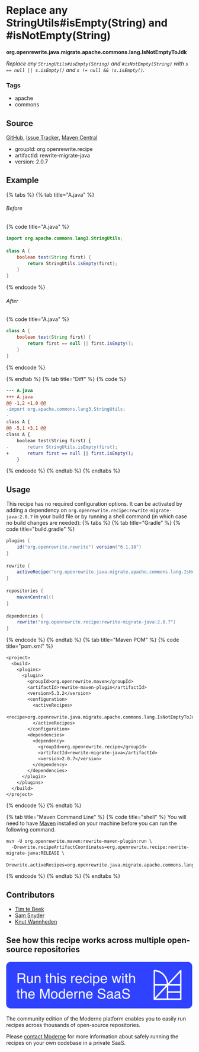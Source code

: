 # Replace any StringUtils#isEmpty(String) and #isNotEmpty(String)

**org.openrewrite.java.migrate.apache.commons.lang.IsNotEmptyToJdk**

_Replace any `StringUtils#isEmpty(String)` and `#isNotEmpty(String)` with `s == null || s.isEmpty()` and `s != null && !s.isEmpty()`._

### Tags

* apache
* commons

## Source

[GitHub](https://github.com/openrewrite/rewrite-migrate-java/blob/main/src/main/java/org/openrewrite/java/migrate/apache/commons/lang/IsNotEmptyToJdk.java), [Issue Tracker](https://github.com/openrewrite/rewrite-migrate-java/issues), [Maven Central](https://central.sonatype.com/artifact/org.openrewrite.recipe/rewrite-migrate-java/2.0.7/jar)

* groupId: org.openrewrite.recipe
* artifactId: rewrite-migrate-java
* version: 2.0.7

## Example


{% tabs %}
{% tab title="A.java" %}

###### Before
{% code title="A.java" %}
```java
import org.apache.commons.lang3.StringUtils;

class A {
    boolean test(String first) {
        return StringUtils.isEmpty(first);
    }
}
```
{% endcode %}

###### After
{% code title="A.java" %}
```java
class A {
    boolean test(String first) {
        return first == null || first.isEmpty();
    }
}
```
{% endcode %}

{% endtab %}
{% tab title="Diff" %}
{% code %}
```diff
--- A.java
+++ A.java
@@ -1,2 +1,0 @@
-import org.apache.commons.lang3.StringUtils;
-
class A {
@@ -5,1 +3,1 @@
class A {
    boolean test(String first) {
-       return StringUtils.isEmpty(first);
+       return first == null || first.isEmpty();
    }
```
{% endcode %}
{% endtab %}
{% endtabs %}


## Usage

This recipe has no required configuration options. It can be activated by adding a dependency on `org.openrewrite.recipe:rewrite-migrate-java:2.0.7` in your build file or by running a shell command (in which case no build changes are needed): 
{% tabs %}
{% tab title="Gradle" %}
{% code title="build.gradle" %}
```groovy
plugins {
    id("org.openrewrite.rewrite") version("6.1.18")
}

rewrite {
    activeRecipe("org.openrewrite.java.migrate.apache.commons.lang.IsNotEmptyToJdk")
}

repositories {
    mavenCentral()
}

dependencies {
    rewrite("org.openrewrite.recipe:rewrite-migrate-java:2.0.7")
}
```
{% endcode %}
{% endtab %}
{% tab title="Maven POM" %}
{% code title="pom.xml" %}
```markup
<project>
  <build>
    <plugins>
      <plugin>
        <groupId>org.openrewrite.maven</groupId>
        <artifactId>rewrite-maven-plugin</artifactId>
        <version>5.3.2</version>
        <configuration>
          <activeRecipes>
            <recipe>org.openrewrite.java.migrate.apache.commons.lang.IsNotEmptyToJdk</recipe>
          </activeRecipes>
        </configuration>
        <dependencies>
          <dependency>
            <groupId>org.openrewrite.recipe</groupId>
            <artifactId>rewrite-migrate-java</artifactId>
            <version>2.0.7</version>
          </dependency>
        </dependencies>
      </plugin>
    </plugins>
  </build>
</project>
```
{% endcode %}
{% endtab %}

{% tab title="Maven Command Line" %}
{% code title="shell" %}
You will need to have [Maven](https://maven.apache.org/download.cgi) installed on your machine before you can run the following command.

```shell
mvn -U org.openrewrite.maven:rewrite-maven-plugin:run \
  -Drewrite.recipeArtifactCoordinates=org.openrewrite.recipe:rewrite-migrate-java:RELEASE \
  -Drewrite.activeRecipes=org.openrewrite.java.migrate.apache.commons.lang.IsNotEmptyToJdk
```
{% endcode %}
{% endtab %}
{% endtabs %}

## Contributors
* [Tim te Beek](mailto:tim@moderne.io)
* [Sam Snyder](mailto:sam@moderne.io)
* [Knut Wannheden](mailto:knut@moderne.io)


## See how this recipe works across multiple open-source repositories

[![Moderne Link Image](/.gitbook/assets/ModerneRecipeButton.png)](https://app.moderne.io/recipes/org.openrewrite.java.migrate.apache.commons.lang.IsNotEmptyToJdk)

The community edition of the Moderne platform enables you to easily run recipes across thousands of open-source repositories.

Please [contact Moderne](https://moderne.io/product) for more information about safely running the recipes on your own codebase in a private SaaS.
